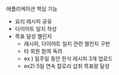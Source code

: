 애플리케이션 핵심 기능
 - 요리 레시피 공유
 - 다이어트 일지 작성
 - 목표 달성 챌린지
    - 레시피, 다이어트 일지 관련 챌린지 구현
    - 타 회원 참여 독려
    -  ex ) 일주일 동안 한식 레시피 3개 업로드
    -  ex2) 5일 연속 칼로리 섭취 목표량 달성
 
